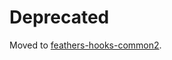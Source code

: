 # Deprecated

Moved to [feathers-hooks-common2](https://github.com/shreyjain1994/feathers-hooks-common2).